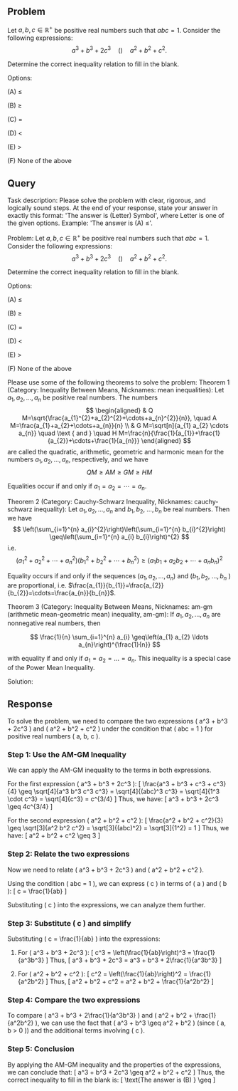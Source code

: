 ## Problem

Let $a, b, c \in \mathbb{R}^{+}$ be positive real numbers such that $abc = 1$. Consider the following expressions:
$$
a^3 + b^3 + 2c^3 \quad () \quad a^2 + b^2 + c^2.
$$

Determine the correct inequality relation to fill in the blank.

Options:

(A) $\leq$ 

(B) $\geq$

(C) $=$ 

(D) $<$

(E) $>$

(F) None of the above

## Query

Task description: Please solve the problem with clear, rigorous, and logically sound steps. At the end of your response, state your answer in exactly this format: 'The answer is (Letter) Symbol', where Letter is one of the given options. Example: 'The answer is (A) $\leq$'.

Problem: Let $a, b, c \in \mathbb{R}^{+}$ be positive real numbers such that $abc = 1$. Consider the following expressions:
$$
a^3 + b^3 + 2c^3 \quad () \quad a^2 + b^2 + c^2.
$$

Determine the correct inequality relation to fill in the blank.

Options:

(A) $\leq$ 

(B) $\geq$

(C) $=$ 

(D) $<$

(E) $>$

(F) None of the above

Please use some of the following theorems to solve the problem:
Theorem 1 (Category: Inequality Between Means, Nicknames: mean inequalities): Let $a_{1}, a_{2}, \ldots, a_{n}$ be positive real numbers. The numbers
$$
\begin{aligned}
& Q M=\sqrt{\frac{a_{1}^{2}+a_{2}^{2}+\cdots+a_{n}^{2}}{n}}, \quad A M=\frac{a_{1}+a_{2}+\cdots+a_{n}}{n} \\
& G M=\sqrt[n]{a_{1} a_{2} \cdots a_{n}} \quad \text { and } \quad H M=\frac{n}{\frac{1}{a_{1}}+\frac{1}{a_{2}}+\cdots+\frac{1}{a_{n}}}
\end{aligned}
$$
are called the quadratic, arithmetic, geometric and harmonic mean for the numbers $a_{1}, a_{2}, \ldots, a_{n}$, respectively, and we have
$$
Q M \geq A M \geq G M \geq H M
$$

Equalities occur if and only if $a_{1}=a_{2}=\cdots=a_{n}$.

Theorem 2 (Category: Cauchy-Schwarz Inequality, Nicknames: cauchy-schwarz inequality): Let $a_{1}, a_{2}, \ldots, a_{n}$ and $b_{1}, b_{2}$, $\ldots, b_{n}$ be real numbers. Then we have
$$
\left(\sum_{i=1}^{n} a_{i}^{2}\right)\left(\sum_{i=1}^{n} b_{i}^{2}\right) \geq\left(\sum_{i=1}^{n} a_{i} b_{i}\right)^{2}
$$
i.e.
$$
\left(a_{1}^{2}+a_{2}^{2}+\cdots+a_{n}^{2}\right)\left(b_{1}^{2}+b_{2}^{2}+\cdots+b_{n}^{2}\right) \geq\left(a_{1} b_{1}+a_{2} b_{2}+\cdots+a_{n} b_{n}\right)^{2}
$$

Equality occurs if and only if the sequences $\left(a_{1}, a_{2}, \ldots, a_{n}\right)$ and $\left(b_{1}, b_{2}\right.$, $\ldots, b_{n}$ ) are proportional, i.e. $\frac{a_{1}}{b_{1}}=\frac{a_{2}}{b_{2}}=\cdots=\frac{a_{n}}{b_{n}}$.

Theorem 3 (Category: Inequality Between Means, Nicknames: am-gm (arithmetic mean-geometric mean) inequality, am-gm): If $a_{1}, a_{2}, \ldots, a_{n}$ are nonnegative real numbers, then

$$
\frac{1}{n} \sum_{i=1}^{n} a_{i} \geq\left(a_{1} a_{2} \ldots a_{n}\right)^{\frac{1}{n}}
$$

with equality if and only if $a_{1}=a_{2}=\ldots=a_{n}$. This inequality is a special case of the Power Mean Inequality.

Solution:

## Response

To solve the problem, we need to compare the two expressions \( a^3 + b^3 + 2c^3 \) and \( a^2 + b^2 + c^2 \) under the condition that \( abc = 1 \) for positive real numbers \( a, b, c \).

### Step 1: Use the AM-GM Inequality

We can apply the AM-GM inequality to the terms in both expressions. 

For the first expression \( a^3 + b^3 + 2c^3 \):
\[
\frac{a^3 + b^3 + c^3 + c^3}{4} \geq \sqrt[4]{a^3 b^3 c^3 c^3} = \sqrt[4]{(abc)^3 c^3} = \sqrt[4]{1^3 \cdot c^3} = \sqrt[4]{c^3} = c^{3/4}
\]
Thus, we have:
\[
a^3 + b^3 + 2c^3 \geq 4c^{3/4}
\]

For the second expression \( a^2 + b^2 + c^2 \):
\[
\frac{a^2 + b^2 + c^2}{3} \geq \sqrt[3]{a^2 b^2 c^2} = \sqrt[3]{(abc)^2} = \sqrt[3]{1^2} = 1
\]
Thus, we have:
\[
a^2 + b^2 + c^2 \geq 3
\]

### Step 2: Relate the two expressions

Now we need to relate \( a^3 + b^3 + 2c^3 \) and \( a^2 + b^2 + c^2 \). 

Using the condition \( abc = 1 \), we can express \( c \) in terms of \( a \) and \( b \):
\[
c = \frac{1}{ab}
\]

Substituting \( c \) into the expressions, we can analyze them further.

### Step 3: Substitute \( c \) and simplify

Substituting \( c = \frac{1}{ab} \) into the expressions:
1. For \( a^3 + b^3 + 2c^3 \):
   \[
   c^3 = \left(\frac{1}{ab}\right)^3 = \frac{1}{a^3b^3}
   \]
   Thus,
   \[
   a^3 + b^3 + 2c^3 = a^3 + b^3 + 2\frac{1}{a^3b^3}
   \]

2. For \( a^2 + b^2 + c^2 \):
   \[
   c^2 = \left(\frac{1}{ab}\right)^2 = \frac{1}{a^2b^2}
   \]
   Thus,
   \[
   a^2 + b^2 + c^2 = a^2 + b^2 + \frac{1}{a^2b^2}
   \]

### Step 4: Compare the two expressions

To compare \( a^3 + b^3 + 2\frac{1}{a^3b^3} \) and \( a^2 + b^2 + \frac{1}{a^2b^2} \), we can use the fact that \( a^3 + b^3 \geq a^2 + b^2 \) (since \( a, b > 0 \)) and the additional terms involving \( c \).

### Step 5: Conclusion

By applying the AM-GM inequality and the properties of the expressions, we can conclude that:
\[
a^3 + b^3 + 2c^3 \geq a^2 + b^2 + c^2
\]
Thus, the correct inequality to fill in the blank is:
\[
\text{The answer is (B) } \geq
\]
